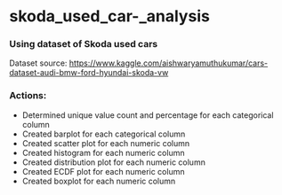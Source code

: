 # skoda_used_car-_analysis

### Using dataset of Skoda used cars
 Dataset source: https://www.kaggle.com/aishwaryamuthukumar/cars-dataset-audi-bmw-ford-hyundai-skoda-vw
 
### Actions:
- Determined unique value count and percentage for each categorical column
- Created barplot for each categorical column
- Created scatter plot for each numeric column
- Created histogram for each numeric column
- Created distribution plot for each numeric column
- Created ECDF plot for each numeric column
- Created boxplot for each numeric column

